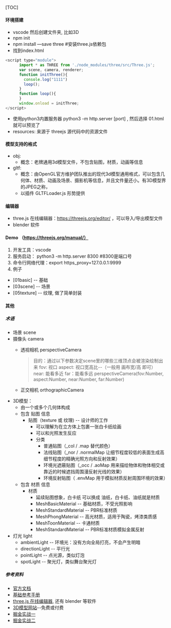 [TOC]

#### 环境搭建
* vscode 然后创建文件夹, 比如3D
* npm init
* npm install —save three #安装three.js依赖包
* 找到index.html 
```js
<script type="module">
      import * as THREE from './node_modules/three/src/Three.js';
      var scene, camera, renderer;
      function initThree(){
        console.log("1111")
        loop();
      }
      function loop(){
      }
      window.onload = initThree;
</script>
```
* 使用python3内置服务器 python3 -m http.server [port] , 然后选择 01.html 就可以预览了
* resources: 来源于 threejs 源代码中的资源文件

#### 模型支持的格式 
  * obj: 
    * 概念：老牌通用3d模型文件，不包含贴图，材质，动画等信息
  * gltf: 
    * 概念：由OpenGL官方维护团队推出的现代3d模型通用格式，可以包含几何体、材质、动画及场景、摄影机等信息，并且文件量还小。有3D模型界的JPEG之称，
    * 以插件 GLTFLoader.js 形势提供

#### 编辑器
  * three.js 在线编辑器：https://threejs.org/editor/ ，可以导入/导出模型文件
  * blender 软件

#### Demo （https://threejs.org/manual/）
1. 开发工具：vscode
2. 服务启动： python3 -m http.server 8300  #8300是端口号
3. 命令行网络代理：export https_proxy=127.0.0.1:9999
4. 例子
* [01basic] -- 基础
* [03scene] -- 场景
* [05texture] -- 纹理, 做了简单封装













#### 其他

##### 术语
* 场景 scene
* 摄像头 camera
    * 透视相机 perspectiveCamera
        > 目的：通过以下参数决定scene里的哪些三维顶点会被渲染绘制出来
        fov: 视口 
        aspect: 视口宽高比--（一般用 画布宽/高 即可）
        near: 能看多近
        far：能看多远
        perspectiveCamera(fov:Number, aspect:Number, near:Number, far:Number)

    * 正交相机 orthographicCamera
* 3D模型：
    * 由一个或多个几何体构成
    * 包含 贴图 信息
        * 贴图（texture 或 纹理) -- 设计师的工作
            * 可以理解为在立方体上包裹一张白卡纸绘画
            * 可以和光照发生反应
            * 分类
              * 普通贴图（_col / .map 替代颜色）
              * 法线贴图（_nor / .normalMap 让细节程度较低的表面生成高细节程度的精确光照方向和反射效果）
              * 环境光遮蔽贴图（_occ / .aoMap 用来描绘物体和物体相交或靠近的时候遮挡周围漫反射光线的效果）
              * 环境反射贴图（ .envMap 用于模拟材质反射周围环境的效果）
    * 包含 材质 信息
        * 材质
            * 延续贴图想象，白卡纸 可以换成 油纸，白卡纸、油纸就是材质
            * MeshBasicMaterial -- 基础材质，不受光照影响
            * MeshStandardMaterial -- PBR标准材质
            * MeshPhongMaterial -- 高光材质，适用于陶瓷，烤漆类质感
            * MeshToonMaterial -- 卡通材质
            * MeshStandardMaterial -- PBR标准材质模拟金属反射
* 灯光 light
    * ambientLight -- 环境光：没有方向全局打亮，不会产生明暗
    * directionLight -- 平行光
    * pointLight -- 点光源，类似灯泡
    * spotLight -- 聚光灯，类似舞台聚光灯

##### 参考资料
* [官方文档](https://threejs.org/docs/index.html#manual/zh/introduction/Creating-a-scene)
* [基础参考手册](https://threejs.org/manual/#zh/fundamentals)
* [three.js 在线编辑器](https://threejs.org/editor/), 还有 blender 等软件
* [3D模型网站](https://sketchfab.com/)--免费或付费
* [掘金实战一](https://juejin.cn/post/6981249521258856456)
* [掘金实战二](https://juejin.cn/post/6981249521258856456)